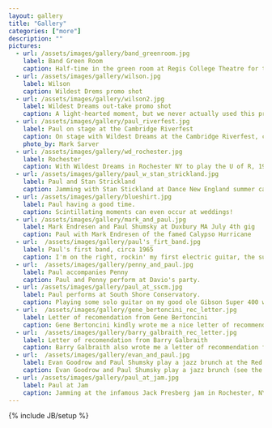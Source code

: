 ```yaml
---
layout: gallery
title: "Gallery"
categories: ["more"]
description: ""
pictures:
  - url: /assets/images/gallery/band_greenroom.jpg
    label: Band Green Room
    caption: Half-time in the green room at Regis College Theatre for the Performing Arts. Pernell Saturnino, Paul Shumsky, Alice Johnson, Andy Holiner, Chagai Ashbel, Kevin Cobb.
  - url: /assets/images/gallery/wilson.jpg
    label: Wilson
    caption: Wildest Drems promo shot
  - url: /assets/images/gallery/wilson2.jpg
    label: Wildest Dreams out-take promo shot
    caption: A light-hearted moment, but we never actually used this promo shot! (photo by Susan Wilson)
  - url: /assets/images/gallery/paul_riverfest.jpg
    label: Paul on stage at the Cambridge Riverfest
    caption: On stage with Wildest Dreams at the Cambridge Riverfest, circa 1990.
    photo_by: Mark Sarver
  - url: /assets/images/gallery/wd_rochester.jpg
    label: Rochester
    caption: With Wildest Dreams in Rochester NY to play the U of R, 1995.
  - url: /assets/images/gallery/paul_w_stan_strickland.jpg
    label: Paul and Stan Strickland
    caption: Jamming with Stan Stickland at Dance New England summer camp.
  - url: /assets/images/gallery/blueshirt.jpg 
    label: Paul having a good time.
    caption: Scintillating moments can even occur at weddings!
  - url: /assets/images/gallery/mark_and_paul.jpg 
    label: Mark Endresen and Paul Shumsky at Duxbury MA July 4th gig
    caption: Paul with Mark Endresen of the famed Calypso Hurricane
  - url:  /assets/images/gallery/paul's_firt_band.jpg 
    label: Paul's first band, circa 1965
    caption: I'm on the right, rockin' my first electric guitar, the superhot Harmony Rocket. Notice the precise job we did lining up the amps!
  - url:  /assets/images/gallery/penny_and_paul.jpg 
    label: Paul accompanies Penny
    caption: Paul and Penny perform at Davio's party.
  - url: /assets/images/gallery/paul_at_sscm.jpg
    label: Paul performs at South Shore Conservatory.
    caption: Playing some solo guitar on my good ole Gibson Super 400 which I had bought from Duke Robillard and eventually sold to my student Evan 	Goodrow. How 'bout those sideburns?!
  - url:  /assets/images/gallery/gene_bertoncini_rec_letter.jpg 
    label: Letter of recomendation from Gene Bertoncini
    caption: Gene Bertoncini kindly wrote me a nice letter of recommendation for my first teaching job.
  - url:  /assets/images/gallery/barry_galbraith_rec_letter.jpg 
    label: Letter of recomendation from Barry Galbraith
    caption: Barry Galbraith also wrote me a letter of recommendation for my first teaching job.
  - url:  /assets/images/gallery/evan_and_paul.jpg 
    label: Evan Goodrow and Paul Shumsky play a jazz brunch at the Red Rock Bistro in Swampscott, MA
    caption: Evan Goodrow and Paul Shumsky play a jazz brunch (see the Listen page to hear what this picture sounded like).
  - url: /assets/images/gallery/paul_at_jam.jpg 
    label: Paul at Jam
    caption: Jamming at the infamous Jack Presberg jam in Rochester, NY
---
```

{% include JB/setup %}


